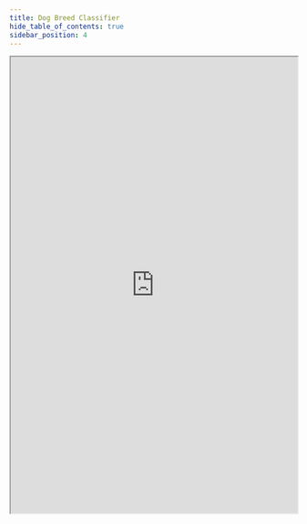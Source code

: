 ```yaml
---
title: Dog Breed Classifier
hide_table_of_contents: true
sidebar_position: 4
---
```


<iframe src="https://htmlpreview.github.io/?https://github.com/saitaiky/Udacity-Machine-Learning-Engineer-Nanodegree/blob/master/term2/projects/1-dog-breed-classifier/dog_app.html" width="100%" height="800" allowFullScreen allow="accelerometer; autoplay; encrypted-media; gyroscope; picture-in-picture"></iframe>